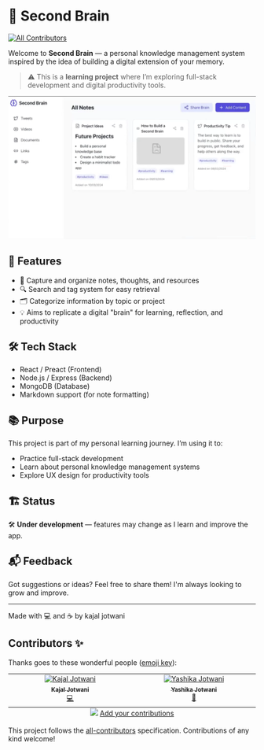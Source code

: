 # 🧠 Second Brain
<!-- ALL-CONTRIBUTORS-BADGE:START - Do not remove or modify this section -->
[![All Contributors](https://img.shields.io/badge/all_contributors-2-orange.svg?style=flat-square)](#contributors-)
<!-- ALL-CONTRIBUTORS-BADGE:END -->

Welcome to **Second Brain** — a personal knowledge management system inspired by the idea of building a digital extension of your memory.

> ⚠️ This is a **learning project** where I’m exploring full-stack development and digital productivity tools.

![alt text](image.png)

## 🚀 Features

- 📒 Capture and organize notes, thoughts, and resources  
- 🔍 Search and tag system for easy retrieval  
- 🗂️ Categorize information by topic or project  
- 💡 Aims to replicate a digital "brain" for learning, reflection, and productivity

## 🛠 Tech Stack

- React / Preact (Frontend)  
- Node.js / Express (Backend)  
- MongoDB (Database)  
- Markdown support (for note formatting)

## 📚 Purpose

This project is part of my personal learning journey. I’m using it to:

- Practice full-stack development  
- Learn about personal knowledge management systems  
- Explore UX design for productivity tools

## 🏗️ Status

🛠️ **Under development** — features may change as I learn and improve the app.

## 📬 Feedback

Got suggestions or ideas? Feel free to share them! I'm always looking to grow and improve.

---

Made with 💻 and ☕ by kajal jotwani

## Contributors ✨

Thanks goes to these wonderful people ([emoji key](https://allcontributors.org/docs/en/emoji-key)):

<!-- ALL-CONTRIBUTORS-LIST:START - Do not remove or modify this section -->
<!-- prettier-ignore-start -->
<!-- markdownlint-disable -->
<table>
  <tbody>
    <tr>
      <td align="center" valign="top" width="14.28%"><a href="https://kajal-jotwani-portfolio.vercel.app/"><img src="https://avatars.githubusercontent.com/u/130732790?v=4?s=80" width="80px;" alt="Kajal Jotwani"/><br /><sub><b>Kajal Jotwani</b></sub></a><br /><a href="https://github.com/kajal-jotwani/Second_Brain/commits?author=kajal-jotwani" title="Code">💻</a></td>
      <td align="center" valign="top" width="14.28%"><a href="https://yashikajotwani12.github.io/yashikajotwani/"><img src="https://avatars.githubusercontent.com/u/77020164?v=4?s=80" width="80px;" alt="Yashika Jotwani"/><br /><sub><b>Yashika Jotwani</b></sub></a><br /><a href="https://github.com/kajal-jotwani/Second_Brain/commits?author=yashikajotwani12" title="Documentation">📖</a></td>
    </tr>
  </tbody>
  <tfoot>
    <tr>
      <td align="center" size="13px" colspan="7">
        <img src="https://raw.githubusercontent.com/all-contributors/all-contributors-cli/1b8533af435da9854653492b1327a23a4dbd0a10/assets/logo-small.svg">
          <a href="https://all-contributors.js.org/docs/en/bot/usage">Add your contributions</a>
        </img>
      </td>
    </tr>
  </tfoot>
</table>

<!-- markdownlint-restore -->
<!-- prettier-ignore-end -->

<!-- ALL-CONTRIBUTORS-LIST:END -->

This project follows the [all-contributors](https://github.com/all-contributors/all-contributors) specification. Contributions of any kind welcome!